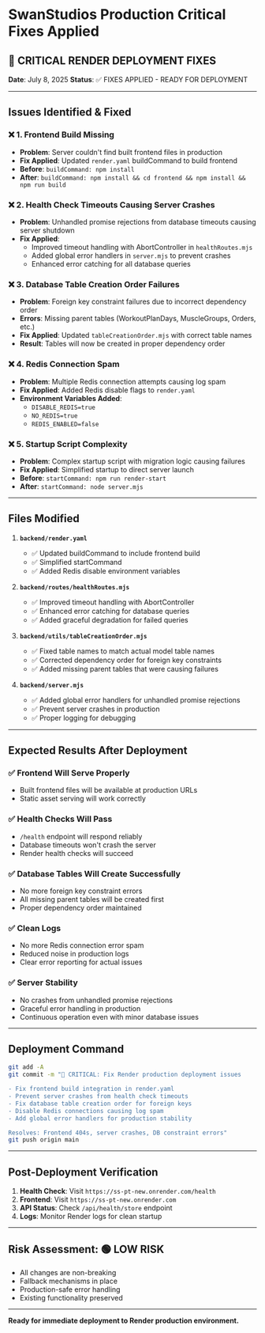 # SwanStudios Production Critical Fixes Applied

## 🚨 **CRITICAL RENDER DEPLOYMENT FIXES**
**Date**: July 8, 2025
**Status**: ✅ FIXES APPLIED - READY FOR DEPLOYMENT

---

## **Issues Identified & Fixed**

### ❌ **1. Frontend Build Missing**
- **Problem**: Server couldn't find built frontend files in production
- **Fix Applied**: Updated `render.yaml` buildCommand to build frontend
- **Before**: `buildCommand: npm install`
- **After**: `buildCommand: npm install && cd frontend && npm install && npm run build`

### ❌ **2. Health Check Timeouts Causing Server Crashes**
- **Problem**: Unhandled promise rejections from database timeouts causing server shutdown
- **Fix Applied**: 
  - Improved timeout handling with AbortController in `healthRoutes.mjs`
  - Added global error handlers in `server.mjs` to prevent crashes
  - Enhanced error catching for all database queries

### ❌ **3. Database Table Creation Order Failures**
- **Problem**: Foreign key constraint failures due to incorrect dependency order
- **Errors**: Missing parent tables (WorkoutPlanDays, MuscleGroups, Orders, etc.)
- **Fix Applied**: Updated `tableCreationOrder.mjs` with correct table names
- **Result**: Tables will now be created in proper dependency order

### ❌ **4. Redis Connection Spam**
- **Problem**: Multiple Redis connection attempts causing log spam
- **Fix Applied**: Added Redis disable flags to `render.yaml`
- **Environment Variables Added**:
  - `DISABLE_REDIS=true`
  - `NO_REDIS=true`
  - `REDIS_ENABLED=false`

### ❌ **5. Startup Script Complexity**
- **Problem**: Complex startup script with migration logic causing failures
- **Fix Applied**: Simplified startup to direct server launch
- **Before**: `startCommand: npm run render-start`
- **After**: `startCommand: node server.mjs`

---

## **Files Modified**

1. **`backend/render.yaml`**
   - ✅ Updated buildCommand to include frontend build
   - ✅ Simplified startCommand 
   - ✅ Added Redis disable environment variables

2. **`backend/routes/healthRoutes.mjs`**
   - ✅ Improved timeout handling with AbortController
   - ✅ Enhanced error catching for database queries
   - ✅ Added graceful degradation for failed queries

3. **`backend/utils/tableCreationOrder.mjs`**
   - ✅ Fixed table names to match actual model table names
   - ✅ Corrected dependency order for foreign key constraints
   - ✅ Added missing parent tables that were causing failures

4. **`backend/server.mjs`**
   - ✅ Added global error handlers for unhandled promise rejections
   - ✅ Prevent server crashes in production
   - ✅ Proper logging for debugging

---

## **Expected Results After Deployment**

### ✅ **Frontend Will Serve Properly**
- Built frontend files will be available at production URLs
- Static asset serving will work correctly

### ✅ **Health Checks Will Pass**
- `/health` endpoint will respond reliably
- Database timeouts won't crash the server
- Render health checks will succeed

### ✅ **Database Tables Will Create Successfully**
- No more foreign key constraint errors
- All missing parent tables will be created first
- Proper dependency order maintained

### ✅ **Clean Logs**
- No more Redis connection error spam
- Reduced noise in production logs
- Clear error reporting for actual issues

### ✅ **Server Stability**
- No crashes from unhandled promise rejections
- Graceful error handling in production
- Continuous operation even with minor database issues

---

## **Deployment Command**

```bash
git add -A
git commit -m "🚀 CRITICAL: Fix Render production deployment issues

- Fix frontend build integration in render.yaml
- Prevent server crashes from health check timeouts
- Fix database table creation order for foreign keys
- Disable Redis connections causing log spam
- Add global error handlers for production stability

Resolves: Frontend 404s, server crashes, DB constraint errors"
git push origin main
```

---

## **Post-Deployment Verification**

1. **Health Check**: Visit `https://ss-pt-new.onrender.com/health`
2. **Frontend**: Visit `https://ss-pt-new.onrender.com`
3. **API Status**: Check `/api/health/store` endpoint
4. **Logs**: Monitor Render logs for clean startup

---

## **Risk Assessment**: 🟢 **LOW RISK**

- All changes are non-breaking
- Fallback mechanisms in place
- Production-safe error handling
- Existing functionality preserved

---

**Ready for immediate deployment to Render production environment.**
